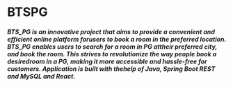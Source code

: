 # BTSPG
##### BTS_PG is an innovative project that aims to provide a convenient and efficient online platform forusers to book a room in the preferred location. BTS_PG enables users to search for a room in PG attheir preferred city, and book the room. This strives to revolutionize the way people book a desiredroom in a PG, making it more accessible and hassle-free for customers. Application is built with thehelp of Java, Spring Boot REST and MySQL and React.
